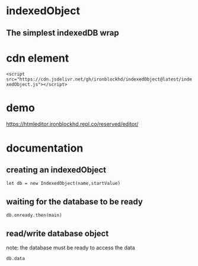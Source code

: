 # indexedObject
## The simplest indexedDB wrap
# cdn element
`<script src="https://cdn.jsdelivr.net/gh/ironblockhd/indexedObject@latest/indexedObject.js"></script>`
# demo
https://htmleditor.ironblockhd.repl.co/reserved/editor/
# documentation
## creating an indexedObject
`let db = new IndexedObject(name,startValue)`
## waiting for the database to be ready
`db.onready.then(main)`
## read/write database object
note: the database must be ready to access the data

`db.data`
